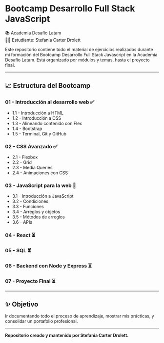# Bootcamp Desarrollo Full Stack JavaScript
📚 Academia Desafío Latam  
🧑‍💻 Estudiante: Stefania Carter Drolett

Este repositorio contiene todo el material de ejercicios realizados durante mi formación del Bootcamp Desarrollo Full Stack Javascript en la Academia Desafío Latam. Está organizado por módulos y temas, hasta el proyecto final.

---

## 📈 Estructura del Bootcamp

### 01 - Introducción al desarrollo web ✅
- 1.1 - Introducción a HTML  
- 1.2 - Introducción a CSS  
- 1.3 - Alineando contenido con Flex  
- 1.4 - Bootstrap  
- 1.5 - Terminal, Git y GitHub  

### 02 - CSS Avanzado ✅
- 2.1 - Flexbox   
- 2.2 - Grid   
- 2.3 - Media Queries    
- 2.4 - Animaciones con CSS   

### 03 - JavaScript para la web 🔄 
- 3.1 - Introducción a JavaScript
- 3.2 - Condiciones
- 3.3 - Funciones
- 3.4 - Arreglos y objetos
- 3.5 - Métodos de arreglos
- 3.6 - APIs
  
### 04 - React ⏳  
### 05 - SQL ⏳  
### 06 - Backend con Node y Express ⏳  
### 07 - Proyecto Final ⏳  

---

## ✨ Objetivo

Ir documentando todo el proceso de aprendizaje, mostrar mis prácticas, y consolidar un portafolio profesional.

---

**Repositorio creado y mantenido por Stefania Carter Drolett.**
